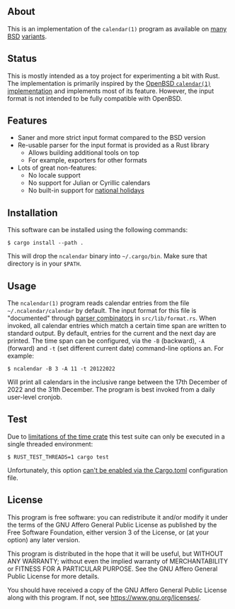 ## About

This is an implementation of the `calendar(1)` program as available on [many][openbsd calendar] [BSD][freebsd calendar] [variants][netbsd calendar].

## Status

This is mostly intended as a toy project for experimenting a bit with Rust.
The implementation is primarily inspired by the [OpenBSD `calendar(1)` implementation][openbsd calendar] and implements most of its feature.
However, the input format is not intended to be fully compatible with OpenBSD.

## Features

* Saner and more strict input format compared to the BSD version
* Re-usable parser for the input format is provided as a Rust library
    * Allows building additional tools on top
    * For example, exporters for other formats
* Lots of great non-features:
    * No locale support
    * No support for Julian or Cyrillic calendars
    * No built-in support for [national holidays][openbsd ostern.c]

## Installation

This software can be installed using the following commands:

    $ cargo install --path .

This will drop the `ncalendar` binary into `~/.cargo/bin`.
Make sure that directory is in your `$PATH`.

## Usage

The `ncalendar(1)` program reads calendar entries from the file `~/.ncalendar/calendar` by default.
The input format for this file is "documented" through [parser combinators][parser combinators wk] in `src/lib/format.rs`.
When invoked, all calendar entries which match a certain time span are written to standard output.
By default, entries for the current and the next day are printed.
The time span can be configured, via the `-B` (backward), `-A` (forward) and `-t` (set different current date) command-line options an.
For example:

    $ ncalendar -B 3 -A 11 -t 20122022

Will print all calendars in the inclusive range between the 17th December of 2022 and the 31th December.
The program is best invoked from a daily user-level cronjob.

## Test

Due to [limitations of the time crate][time crate threads] this test suite can only be executed in a single threaded environment:

    $ RUST_TEST_THREADS=1 cargo test

Unfortunately, this option [can't be enabled via the Cargo.toml][cargo defopts] configuration file.

## License

This program is free software: you can redistribute it and/or modify it
under the terms of the GNU Affero General Public License as published by
the Free Software Foundation, either version 3 of the License, or (at
your option) any later version.

This program is distributed in the hope that it will be useful, but
WITHOUT ANY WARRANTY; without even the implied warranty of
MERCHANTABILITY or FITNESS FOR A PARTICULAR PURPOSE. See the GNU Affero
General Public License for more details.

You should have received a copy of the GNU Affero General Public License
along with this program. If not, see <https://www.gnu.org/licenses/>.

[openbsd calendar]: https://man.openbsd.org/calendar
[freebsd calendar]: https://www.freebsd.org/cgi/man.cgi?query=calendar
[netbsd calendar]: https://man.netbsd.org/calendar.1
[time crate threads]: https://github.com/time-rs/time/issues/538
[cargo defopts]: https://github.com/rust-lang/cargo/issues/8430
[parser combinators wk]: https://en.wikipedia.org/wiki/Parser_combinator
[openbsd ostern.c]: https://github.com/openbsd/src/blob/47f32dc2b6cade03c63e7f98f4f715cb45238c6e/usr.bin/calendar/ostern.c
